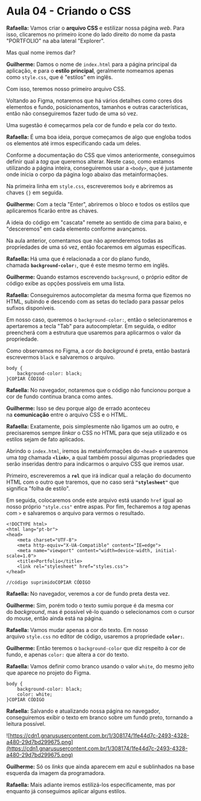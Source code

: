 # Aula 04 - Criando o CSS

**Rafaella:** Vamos criar o **arquivo CSS** e estilizar nossa página *web*. Para isso, clicaremos no primeiro ícone do lado direito do nome da pasta "PORTFOLIO" na aba lateral "Explorer".

Mas qual nome iremos dar?

**Guilherme:** Damos o nome de `index.html` para a página principal da aplicação, e para o **estilo principal**, geralmente nomeamos apenas como `style.css`, que é "estilos” em inglês.

Com isso, teremos nosso primeiro arquivo CSS.

Voltando ao Figma, notaremos que há vários detalhes como cores dos elementos e fundo, posicionamentos, tamanhos e outras características, então não conseguiremos fazer tudo de uma só vez.

Uma sugestão é começarmos pela cor de fundo e pela cor do texto.

**Rafaella:** É uma boa ideia, porque começamos de algo que engloba todos os elementos até irmos especificando cada um deles.

Conforme a documentação do CSS que vimos anteriormente, conseguimos definir qual a *tag* que queremos alterar. Neste caso, como estamos utilizando a página inteira, conseguiremos usar a `<body>`, que é justamente onde inicia o corpo da página logo abaixo das metainformações.

Na primeira linha em `style.css`, escreveremos `body` e abriremos as chaves `{}` em seguida.

**Guilherme:** Com a tecla "Enter", abriremos o bloco e todos os estilos que aplicaremos ficarão entre as chaves.

A ideia do código em "cascata" remete ao sentido de cima para baixo, e "desceremos" em cada elemento conforme avançamos.

Na aula anterior, comentamos que não aprenderemos todas as propriedades de uma só vez, então focaremos em algumas específicas.

**Rafaella:** Há uma que é relacionada a cor do plano fundo, chamada **`background-color:`**, que é este mesmo termo em inglês.

**Guilherme:** Quando estamos escrevendo `background`, o próprio editor de código exibe as opções possíveis em uma lista.

**Rafaella:** Conseguiremos autocompletar da mesma forma que fizemos no HTML, subindo e descendo com as setas do teclado para passar pelos sufixos disponíveis.

Em nosso caso, queremos o `background-color:`, então o selecionaremos e apertaremos a tecla "Tab" para autocompletar. Em seguida, o editor preencherá com a estrutura que usaremos para aplicarmos o valor da propriedade.

Como observamos no Figma, a cor do *background* é preta, então bastará escrevermos `black` e salvaremos o arquivo.

```
body {
    background-color: black;
}COPIAR CÓDIGO
```

**Rafaella:** No navegador, notaremos que o código não funcionou porque a cor de fundo continua branca como antes.

**Guilherme:** Isso se deu porque algo de errado aconteceu na **comunicação** entre o arquivo CSS e o HTML.

**Rafaella:** Exatamente, pois simplesmente não ligamos um ao outro, e precisaremos sempre *linkar* o CSS no HTML para que seja utilizado e os estilos sejam de fato aplicados.

Abrindo o `index.html`, iremos às metainformações do `<head>` e usaremos uma *tag* chamada **`<link>`**, a qual também possui algumas propriedades que serão inseridas dentro para indicarmos o arquivo CSS que iremos usar.

Primeiro, escreveremos a **`rel`** que irá indicar qual a relação do documento HTML com o outro que traremos, que no caso será **`"stylesheet"`** que significa "folha de estilo".

Em seguida, colocaremos onde este arquivo está usando `href` igual ao nosso próprio `"style.css"` entre aspas. Por fim, fecharemos a *tag* apenas com `>` e salvaremos o arquivo para vermos o resultado.

```
<!DOCTYPE html>
<html lang="pt-br">
<head>
    <meta charset="UTF-8">
    <meta http-equiv="X-UA-Compatible" content="IE=edge">
    <meta name="viewport" content="width=device-width, initial-scale=1.0">
    <title>Portfolio</title>
    <link rel="stylesheet" href="styles.css">
</head>

//código suprimidoCOPIAR CÓDIGO
```

**Rafaella:** No navegador, veremos a cor de fundo preta desta vez.

**Guilherme:** Sim, porém todo o texto sumiu porque é da mesma cor do *background*, mas é possível vê-lo quando o selecionamos com o cursor do mouse, então ainda está na página.

**Rafaella:** Vamos mudar apenas a cor do texto. Em nosso arquivo `style.css` no editor de código, usaremos a propriedade **`color:`**.

**Guilherme:** Então teremos o `background-color` que diz respeito à cor de fundo, e apenas `color:` que altera a cor do texto.

**Rafaella:** Vamos definir como branco usando o valor `white`, do mesmo jeito que aparece no projeto do Figma.

```
body {
    background-color: black;
    color: white;
}COPIAR CÓDIGO
```

**Rafaella:** Salvando e atualizando nossa página no navegador, conseguiremos exibir o texto em branco sobre um fundo preto, tornando a leitura possível.

![https://cdn1.gnarususercontent.com.br/1/308174/1fe44d7c-2493-4328-a480-29d7bd299675.png](https://cdn1.gnarususercontent.com.br/1/308174/1fe44d7c-2493-4328-a480-29d7bd299675.png)

**Guilherme:** Só os *links* que ainda aparecem em azul e sublinhados na base esquerda da imagem da programadora.

**Rafaella:** Mais adiante iremos estilizá-los especificamente, mas por enquanto já conseguimos aplicar alguns estilos.